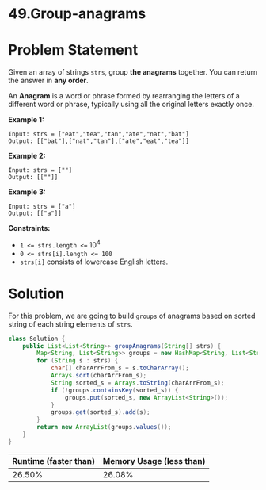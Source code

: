 # 49.Group-anagrams

# Problem Statement

Given an array of strings `strs`, group **the anagrams** together. You can return the answer in **any order**.

An **Anagram** is a word or phrase formed by rearranging the letters of a different word or phrase, typically using all the original letters exactly once.

**Example 1:**

```other
Input: strs = ["eat","tea","tan","ate","nat","bat"]
Output: [["bat"],["nat","tan"],["ate","eat","tea"]]
```

**Example 2:**

```other
Input: strs = [""]
Output: [[""]]
```

**Example 3:**

```other
Input: strs = ["a"]
Output: [["a"]]
```

**Constraints:**

- `1 <= strs.length <=` $10^4$
- `0 <= strs[i].length <= 100`
- `strs[i]` consists of lowercase English letters.

# Solution

For this problem, we are going to build `groups` of anagrams based on sorted string of each string elements of `strs`.

```java
class Solution {
    public List<List<String>> groupAnagrams(String[] strs) {
        Map<String, List<String>> groups = new HashMap<String, List<String>>();
        for (String s : strs) {
            char[] charArrFrom_s = s.toCharArray();
            Arrays.sort(charArrFrom_s);
            String sorted_s = Arrays.toString(charArrFrom_s);
            if (!groups.containsKey(sorted_s)) {
                groups.put(sorted_s, new ArrayList<String>());
            }
            groups.get(sorted_s).add(s);
        }
        return new ArrayList(groups.values());
    }
}
```

| **Runtime (faster than)** | **Memory Usage (less than)** |
| ------------------------- | ---------------------------- |
| 26.50%                    | 26.08%                       |

